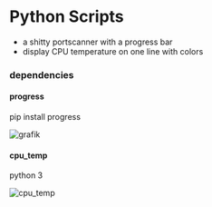 # Python Scripts
* a shitty portscanner with a progress bar
* display CPU temperature on one line with colors

### dependencies

#### progress
pip install progress

![grafik](https://user-images.githubusercontent.com/61902639/100552292-90b94700-3286-11eb-9d11-e6758fe785cd.png)

#### cpu_temp
python 3

![cpu_temp](https://user-images.githubusercontent.com/61902639/100802089-33113000-3429-11eb-956e-9f32576e050c.jpg)
